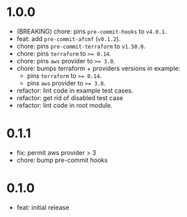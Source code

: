 
1.0.0
=====

* (BREAKING) chore: pins `pre-commit-hooks` to `v4.0.1`.
* feat: add `pre-commit-afcmf` (`v0.1.2`).
* chore: pins `pre-commit-terraform` to `v1.50.0`.
* chore: pins `terraform` to `>= 0.14`.
* chore: pins `aws` provider to `>= 3.0`.
* chore: bumps terraform + providers versions in example:
  * pins `terraform` to `>= 0.14`.
  * pins `aws` provider to `>= 3.0`.
* refactor: lint code in example test cases.
* refactor: get rid of disabled test case
* refactor: lint code in root module.

0.1.1
=====

* fix: permit aws provider > 3
* chore: bump pre-commit hooks

0.1.0
=====

* feat: initial release
